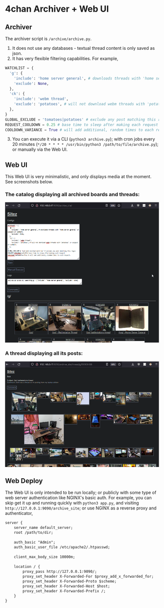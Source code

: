 # 4chan Archiver + Web UI

## Archiver

The archiver script is `/archive/archive.py`.

1. It does not use any databases - textual thread content is only saved as json.
2. It has very flexible filtering capabilities. For example,
```python
WATCHLIST = {
  'g': {
    'include': 'home server general', # downloads threads with 'home server general' in subject or comment.
    'exclude': None,
  },
  'ck': {
    'include': 'webm thread',
    'exclude': 'potatoes', # will not download webm threads with 'potatoes' in subject or comment.
  },
}
GLOBAL_EXCLUDE = 'tomatoes|potatoes' # exclude any post matching this regex
REQUEST_COOLDOWN = 0.25 # base time to sleep after making each request
COOLDOWN_VARIANCE = True # will add additional, random times to each request.
```
3. You can execute it via a CLI (`python3 archive.py`); with cron jobs every 20 minutes (`*/20 * * * * /usr/bin/python3 /path/to/file/archive.py`); or manually via the Web UI.

## Web UI

This Web UI is very minimalistic, and only displays media at the moment. See screenshots below.

### The catalog displaying all archived boards and threads:

![One](/screenshots/demo1.png)

### A thread displaying all its posts:

![Two](/screenshots/demo2.png)

## Web Deploy

The Web UI is only intended to be run locally; or publicly with some type of web server authentication like NGINX's basic auth. For example, you can skip get it up and running quickly with `python3 app.py`, and visiting `http://127.0.0.1:9090/archive_site`; or use NGINX as a reverse proxy and authenticator,

```nginx
server {
    server_name default_server;
    root /path/to/dir;

    auth_basic "Admin";
    auth_basic_user_file /etc/apache2/.htpasswd;

    client_max_body_size 10000m;

    location / {
        proxy_pass http://127.0.0.1:9090/;
        proxy_set_header X-Forwarded-For $proxy_add_x_forwarded_for;
        proxy_set_header X-Forwarded-Proto $scheme;
        proxy_set_header X-Forwarded-Host $host;
        proxy_set_header X-Forwarded-Prefix /;
    }
}
```

